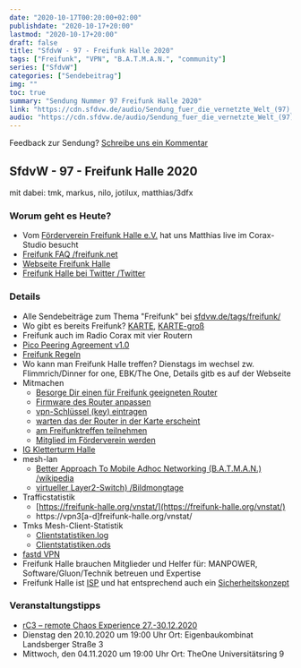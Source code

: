 ```yaml
---
date: "2020-10-17T00:20:00+02:00"
publishdate: "2020-10-17+20:00"
lastmod: "2020-10-17+20:00"
draft: false
title: "SfdvW - 97 - Freifunk Halle 2020"
tags: ["Freifunk", "VPN", "B.A.T.M.A.N.", "community"]
series: ["SfdvW"]
categories: ["Sendebeitrag"]
img: ""
toc: true
summary: "Sendung Nummer 97 Freifunk Halle 2020"
link: "https://cdn.sfdvw.de/audio/Sendung_fuer_die_vernetzte_Welt_(97)_2020_10_17_Freifunk_Halle_2020.mp3"
audio: "https://cdn.sfdvw.de/audio/Sendung_fuer_die_vernetzte_Welt_(97)_2020_10_17_Freifunk_Halle_2020.mp3"
---
```


<div align="center" id="example"></div>
<script src="https://cdn.podlove.org/web-player/embed.js"></script>

Feedback zur Sendung?
[Schreibe uns ein Kommentar](mailto:SfdvW@radiocorax.de)

## SfdvW - 97 - Freifunk Halle 2020
mit dabei: tmk, markus, nilo, jotilux, matthias/3dfx

### Worum geht es Heute?
* Vom [Förderverein Freifunk Halle e.V.](https://freifunk-halle.org/verein/) hat uns Matthias live im Corax-Studio besucht
* [Freifunk FAQ /freifunk.net](https://freifunk.net/worum-geht-es/haufige-fragen/)
* [Webseite Freifunk Halle](https://freifunk-halle.org/)
* [Freifunk Halle bei Twitter /Twitter](https://twitter.com/freifunkhalle)

### Details
* Alle Sendebeiträge zum Thema "Freifunk" bei [sfdvw.de/tags/freifunk/](https://sfdvw.de/tags/freifunk/)
* Wo gibt es bereits Freifunk? [KARTE](https://freifunk-halle.org/Map/index.php), [KARTE-groß](https://freifunk-halle.org/Map)
* Freifunk auch im Radio Corax mit vier Routern
* [Pico Peering Agreement v1.0](https://web.archive.org/web/20070219055641/http://www.picopeer.net/PPA-de.html)
* [Freifunk Regeln](https://freifunk-halle.org/wir-links-mitmachen/regeln.php)
* Wo kann man Freifunk Halle treffen? Dienstags im wechsel zw. Flimmrich/Dinner for one, EBK/The One, Details gitb es auf der Webseite
* Mitmachen
  * [Besorge Dir einen für Freifunk geeigneten Router](https://freifunk-halle.org/anleitung.php)
  * [Firmware des Router anpassen](https://freifunk-halle.org/firmware.php)
  * [vpn-Schlüssel (key) eintragen](https://freifunk-halle.org/fastd/)
  * [warten das der Router in der Karte erscheint](https://freifunk-halle.org/Map/index.php)
  * [am Freifunktreffen teilnehmen](https://www.freifunk-halle.org/forum/viewforum.php?f=37)
  * [Mitglied im Förderverein werden](https://freifunk-halle.org/verein/aufnahmeantrag.php)
* [IG Kletterturm Halle](https://ig-klettern-halle.de/klettergebiete/ig-kletterturm)
* mesh-lan
  * [Better Approach To Mobile Adhoc Networking (B.A.T.M.A.N.)  /wikipedia](https://de.wikipedia.org/wiki/B.A.T.M.A.N.)
  * [virtueller Layer2-Switch)  /Bildmongtage](https://cdn.sfdvw.de/audio/Sendung_fuer_die_vernetzte_Welt_(97)_2020_10_17_Freifunk_Halle_2020_Bildmontage_Freifunk_ist_ein_virtueller_Switch.png)
* Trafficstatistik
  * [https://freifunk-halle.org/vnstat/](https://freifunk-halle.org/vnstat/)
  * https://vpn3[a-d]freifunk-halle.org/vnstat/
* Tmks Mesh-Client-Statistik
  * [Clientstatistiken.log](https://cdn.sfdvw.de/audio/Sendung_fuer_die_vernetzte_Welt_(97)_2020_10_17_Freifunk_Halle_2020_Clientstatistiken.log)
  * [Clientstatistiken.ods](https://cdn.sfdvw.de/audio/Sendung_fuer_die_vernetzte_Welt_(97)_2020_10_17_Freifunk_Halle_2020_Clientstatistiken.ods)
* [fastd VPN](https://de.wikipedia.org/wiki/Virtual_Private_Network)
* Freifunk Halle brauchen Mitglieder und Helfer für: MANPOWER, Software/Gluon/Technik betreuen und Expertise
* Freifunk Halle ist [ISP](https://de.wikipedia.org/wiki/Internetdienstanbieter) und hat entsprechend auch ein [Sicherheitskonzept](https://freifunk-halle.org/dokumente/IT-Sicherheitskonzept.pdf)

### Veranstaltungstipps
* [rC3 – remote Chaos Experience 27.-30.12.2020](https://events.ccc.de/2020/09/04/rc3-remote-chaos-experience/)
* Dienstag den 20.10.2020 um 19:00 Uhr Ort: Eigenbaukombinat Landsberger Straße 3
* Mittwoch, den 04.11.2020 um 19:00 Uhr Ort: TheOne Universitätsring 9

<script>
  podlovePlayer('#example', '/blog/sfdvw97.json');
</script>
